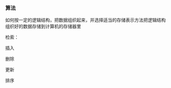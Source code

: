 <!--
 * @Author: dhj 17613071153@163.com
 * @Date: 2023-03-21 15:36:06
 * @LastEditors: dhj 17613071153@163.com
 * @LastEditTime: 2023-03-22 10:25:50
 * @FilePath: \vuepress\docs\docs\jinjie\算法.md
 * @Description: 这是默认设置,请设置`customMade`, 打开koroFileHeader查看配置 进行设置: https://github.com/OBKoro1/koro1FileHeader/wiki/%E9%85%8D%E7%BD%AE
-->
### 算法

如何按一定的逻辑结构，把数据组织起来，并选择适当的存储表示方法把逻辑结构组织好的数据存储到计算机的存储器里

检索：

插入

删除

更新

排序

